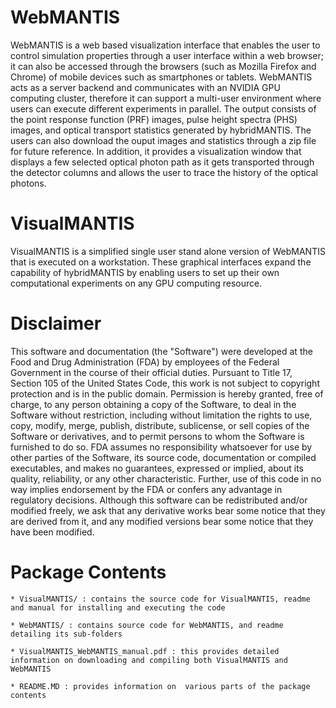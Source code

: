 WebMANTIS
==========

WebMANTIS is a web based visualization interface that enables the user to control simulation properties through a user interface within a web browser; it can also be accessed through the browsers (such as Mozilla Firefox and Chrome) of mobile devices such as smartphones or tablets. WebMANTIS acts as a server backend and communicates with an NVIDIA GPU computing cluster, therefore it can support a multi-user environment where users can execute different experiments in parallel. The output consists of the point response function (PRF) images, pulse height spectra (PHS) images, and optical transport statistics generated by hybridMANTIS. The users can also download the ouput images and statistics through a zip file for future reference. In addition, it provides a visualization window that displays a few selected optical photon path as it gets transported through the detector columns and allows the user to trace the history of the optical photons.

VisualMANTIS
============

VisualMANTIS is a simplified single user stand alone version of WebMANTIS that is executed on a workstation. These graphical interfaces expand the capability of hybridMANTIS by enabling users to set up their own computational experiments on any GPU computing resource.

Disclaimer
==========

This software and documentation (the "Software") were developed at the Food and Drug Administration (FDA) by employees of the Federal Government in the course of their official duties. Pursuant to Title 17, Section 105 of the United States Code, this work is not subject to copyright protection and is in the public domain. Permission is hereby granted, free of charge, to any person obtaining a copy of the Software, to deal in the Software without restriction, including without limitation the rights to use, copy, modify, merge, publish, distribute, sublicense, or sell copies of the Software or derivatives, and to permit persons to whom the Software is furnished to do so. FDA assumes no responsibility whatsoever for use by other
parties of the Software, its source code, documentation or compiled executables, and makes no guarantees, expressed or implied, about its quality, reliability, or any other characteristic. Further, use of this code in no way implies endorsement by the FDA or confers any advantage in regulatory decisions. Although this software can be redistributed and/or modified freely, we ask that any derivative works bear some notice that they are derived from it, and any modified versions bear some notice that they have been modified. 



Package Contents
================

	* VisualMANTIS/ : contains the source code for VisualMANTIS, readme and manual for installing and executing the code
	
	* WebMANTIS/ : contains source code for WebMANTIS, and readme detailing its sub-folders
	
	* VisualMANTIS_WebMANTIS_manual.pdf : this provides detailed information on downloading and compiling both VisualMANTIS and WebMANTIS
	
	* README.MD : provides information on  various parts of the package contents
